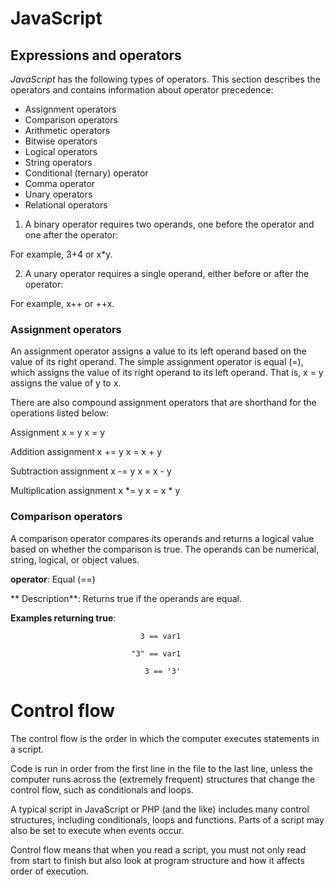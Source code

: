 # JavaScript
## Expressions and operators
_JavaScript_ has the following types of operators. This section describes the operators and contains information about operator precedence:
* Assignment operators
* Comparison operators
* Arithmetic operators
* Bitwise operators
* Logical operators
* String operators
* Conditional (ternary) operator
* Comma operator
* Unary operators
* Relational operators

1. A binary operator requires two operands, one before the operator and one after the operator:

For example, 3+4 or x*y.

2. A unary operator requires a single operand, either before or after the operator:

For example, x++ or ++x.
### Assignment operators
An assignment operator assigns a value to its left operand based on the value of its right operand. The simple assignment operator is equal (=), which assigns the value of its right operand to its left operand. That is, x = y assigns the value of y to x.

There are also compound assignment operators that are shorthand for the operations listed below:

Assignment	x = y	x = y

Addition assignment	x += y	x = x + y

Subtraction assignment	x -= y	x = x - y

Multiplication assignment	x *= y	x = x * y

### Comparison operators
A comparison operator compares its operands and returns a logical value based on whether the comparison is true. The operands can be numerical, string, logical, or object values.

**operator**: Equal (==)	

** Description**: Returns true if the operands are equal.	

**Examples returning true**:       

                                 3 == var1

                               "3" == var1

                                  3 == '3'


                                  
# Control flow
The control flow is the order in which the computer executes statements in a script.

Code is run in order from the first line in the file to the last line, unless the computer runs across the (extremely frequent) structures that change the control flow, such as conditionals and loops.

A typical script in JavaScript or PHP (and the like) includes many control structures, including conditionals, loops and functions. Parts of a script may also be set to execute when events occur.

Control flow means that when you read a script, you must not only read from start to finish but also look at program structure and how it affects order of execution.




  